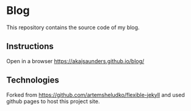 # Blog

This repository contains the source code of my blog. 

## Instructions 

Open in a browser https://akajsaunders.github.io/blog/

## Technologies

Forked from https://github.com/artemsheludko/flexible-jekyll and used github pages to host this project site.
